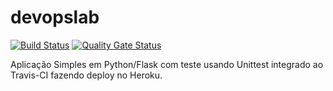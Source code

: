 # devopslab  

[![Build Status](https://travis-ci.com/adrsant/devopslab.svg?branch=master)](https://travis-ci.com/adrsant/devopslab)
[![Quality Gate Status](https://sonarcloud.io/api/project_badges/measure?project=adrsant_devopslab&metric=alert_status)](https://sonarcloud.io/dashboard?id=adrsant_devopslab)

Aplicação Simples em  Python/Flask com teste usando Unittest integrado ao Travis-CI fazendo deploy no Heroku.

